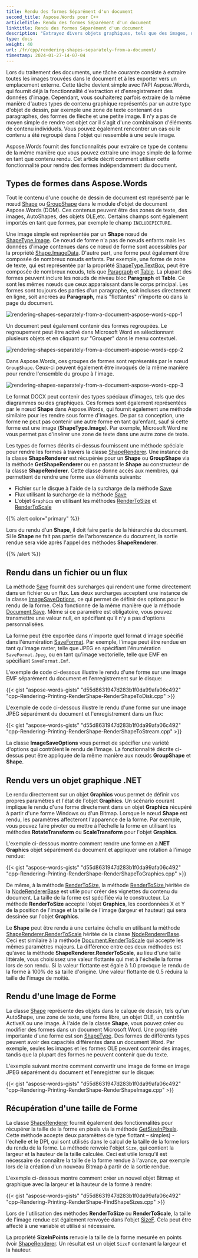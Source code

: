 ```yaml
---
title: Rendu des formes Séparément d'un document
second_title: Aspose.Words pour C++
articleTitle: Rendu des formes Séparément d'un document
linktitle: Rendu des formes Séparément d'un document
description: "Extrayez divers objets graphiques, tels que des images, une zone de texte contenant des paragraphes ou des formes de flèche, lors du traitement d'un document, et exportez-les vers un emplacement externe."
type: docs
weight: 40
url: /fr/cpp/rendering-shapes-separately-from-a-document/
timestamp: 2024-01-27-14-07-04
---
```


Lors du traitement des documents, une tâche courante consiste à extraire toutes les images trouvées dans le document et à les exporter vers un emplacement externe. Cette tâche devient simple avec l'API Aspose.Words, qui fournit déjà la fonctionnalité d'extraction et d'enregistrement des données d'image. Cependant, vous souhaiterez parfois extraire de la même manière d'autres types de contenu graphique représentés par un autre type d'objet de dessin, par exemple une zone de texte contenant des paragraphes, des formes de flèche et une petite image. Il n'y a pas de moyen simple de rendre cet objet car il s'agit d'une combinaison d'éléments de contenu individuels. Vous pouvez également rencontrer un cas où le contenu a été regroupé dans l'objet qui ressemble à une seule image.

Aspose.Words fournit des fonctionnalités pour extraire ce type de contenu de la même manière que vous pouvez extraire une image simple de la forme en tant que contenu rendu. Cet article décrit comment utiliser cette fonctionnalité pour rendre des formes indépendamment du document.

## Types de formes dans Aspose.Words

Tout le contenu d'une couche de dessin de document est représenté par le nœud [Shape](https://reference.aspose.com/words/cpp/aspose.words.drawing/shape/) ou [GroupShape](https://reference.aspose.com/words/cpp/aspose.words.drawing/groupshape/) dans le module d'objet de document Aspose.Words (DOM). Ces contenus peuvent être des zones de texte, des images, AutoShapes, des objets OLE,etc. Certains champs sont également importés en tant que formes, par exemple le champ `INCLUDEPICTURE`.

Une image simple est représentée par un **Shape** nœud de [ShapeType.Image](https://reference.aspose.com/words/cpp/aspose.words.drawing/shapetype/). Ce nœud de forme n'a pas de nœuds enfants mais les données d'image contenues dans ce nœud de forme sont accessibles par la propriété [Shape.ImageData](https://reference.aspose.com/words/cpp/aspose.words.drawing/shape/get_imagedata/). D'autre part, une forme peut également être composée de nombreux nœuds enfants. Par exemple, une forme de zone de texte, qui est représentée par la propriété [ShapeType.TextBox](https://reference.aspose.com/words/cpp/aspose.words.drawing/shapetype/), peut être composée de nombreux nœuds, tels que [Paragraph](https://reference.aspose.com/words/cpp/aspose.words/paragraph/) et [Table](https://reference.aspose.com/words/cpp/aspose.words.tables/table/). La plupart des formes peuvent inclure les nœuds de niveau bloc **Paragraph** et **Table**. Ce sont les mêmes nœuds que ceux apparaissant dans le corps principal. Les formes sont toujours des parties d'un paragraphe, soit incluses directement en ligne, soit ancrées au **Paragraph,** mais "flottantes" n'importe où dans la page du document.

![rendering-shapes-separately-from-a-document-aspose-words-cpp-1](rendering-shapes-separately-from-a-document-1.png)

Un document peut également contenir des formes regroupées. Le regroupement peut être activé dans Microsoft Word en sélectionnant plusieurs objets et en cliquant sur "Grouper" dans le menu contextuel.

![rendering-shapes-separately-from-a-document-aspose-words-cpp-2](rendering-shapes-separately-from-a-document-2.png)

Dans Aspose.Words, ces groupes de formes sont représentés par le nœud `GroupShape`. Ceux-ci peuvent également être invoqués de la même manière pour rendre l'ensemble du groupe à l'image.

![rendering-shapes-separately-from-a-document-aspose-words-cpp-3](rendering-shapes-separately-from-a-document-3.png)

Le format DOCX peut contenir des types spéciaux d'images, tels que des diagrammes ou des graphiques. Ces formes sont également représentées par le nœud **Shape** dans Aspose.Words, qui fournit également une méthode similaire pour les rendre sous forme d'images. De par sa conception, une forme ne peut pas contenir une autre forme en tant qu'enfant, sauf si cette forme est une image (**ShapeType.Image**). Par exemple, Microsoft Word ne vous permet pas d'insérer une zone de texte dans une autre zone de texte.

Les types de formes décrits ci-dessus fournissent une méthode spéciale pour rendre les formes à travers la classe [ShapeRenderer](https://reference.aspose.com/words/cpp/aspose.words.rendering/shaperenderer/). Une instance de la classe **ShapeRenderer** est récupérée pour un **Shape** ou **GroupShape** via la méthode **GetShapeRenderer** ou en passant le **Shape** au constructeur de la classe **ShapeRenderer**. Cette classe donne accès aux membres, qui permettent de rendre une forme aux éléments suivants:

- Fichier sur le disque à l'aide de la surcharge de la méthode [Save](https://reference.aspose.com/words/cpp/aspose.words.rendering/noderendererbase/save/)
- Flux utilisant la surcharge de la méthode [Save](https://reference.aspose.com/words/cpp/aspose.words.rendering/noderendererbase/save/)
- L'objet `Graphics` en utilisant les méthodes [RenderToSize](https://reference.aspose.com/words/cpp/aspose.words.rendering/noderendererbase/rendertosize/) et [RenderToScale](https://reference.aspose.com/words/cpp/aspose.words.rendering/noderendererbase/rendertoscale/)

{{% alert color="primary" %}}

Lors du rendu d'un **Shape**, il doit faire partie de la hiérarchie du document. Si le **Shape** ne fait pas partie de l'arborescence du document, la sortie rendue sera vide après l'appel des méthodes **ShapeRenderer**.

{{% /alert %}}

## Rendu dans un fichier ou un flux

La méthode [Save](https://reference.aspose.com/words/cpp/aspose.words.rendering/noderendererbase/save/) fournit des surcharges qui rendent une forme directement dans un fichier ou un flux. Les deux surcharges acceptent une instance de la classe [ImageSaveOptions](https://reference.aspose.com/words/cpp/aspose.words.saving/imagesaveoptions/), ce qui permet de définir des options pour le rendu de la forme. Cela fonctionne de la même manière que la méthode [Document.Save](https://reference.aspose.com/words/cpp/aspose.words/document/save/). Même si ce paramètre est obligatoire, vous pouvez transmettre une valeur null, en spécifiant qu'il n'y a pas d'options personnalisées.

La forme peut être exportée dans n'importe quel format d'image spécifié dans l'énumération [SaveFormat](https://reference.aspose.com/words/cpp/aspose.words/saveformat/). Par exemple, l'image peut être rendue en tant qu'image raster, telle que JPEG en spécifiant l'énumération `SaveFormat.Jpeg`, ou en tant qu'image vectorielle, telle que EMF en spécifiant `SaveFormat.Emf`.

L'exemple de code ci-dessous illustre le rendu d'une forme sur une image EMF séparément du document et l'enregistrement sur le disque:

{{< gist "aspose-words-gists" "d55d8631947d283b1f0da99afa06c492" "cpp-Rendering-Printing-RenderShape-RenderShapeToDisk.cpp" >}}

L'exemple de code ci-dessous illustre le rendu d'une forme sur une image JPEG séparément du document et l'enregistrement dans un flux:

{{< gist "aspose-words-gists" "d55d8631947d283b1f0da99afa06c492" "cpp-Rendering-Printing-RenderShape-RenderShapeToStream.cpp" >}}

La classe **ImageSaveOptions** vous permet de spécifier une variété d'options qui contrôlent le rendu de l'image. La fonctionnalité décrite ci-dessus peut être appliquée de la même manière aux nœuds **GroupShape** et **Shape**.

## Rendu vers un objet graphique .NET

Le rendu directement sur un objet **Graphics** vous permet de définir vos propres paramètres et l'état de l'objet **Graphics**. Un scénario courant implique le rendu d'une forme directement dans un objet **Graphics** récupéré à partir d'une forme Windows ou d'un Bitmap. Lorsque le nœud **Shape** est rendu, les paramètres affecteront l'apparence de la forme. Par exemple, vous pouvez faire pivoter ou mettre à l'échelle la forme en utilisant les méthodes **RotateTransform** ou **ScaleTransform** pour l'objet **Graphics**.

L'exemple ci-dessous montre comment rendre une forme en a.**NET Graphics** objet séparément du document et appliquer une rotation à l'image rendue:

{{< gist "aspose-words-gists" "d55d8631947d283b1f0da99afa06c492" "cpp-Rendering-Printing-RenderShape-RenderShapeToGraphics.cpp" >}}

De même, à la méthode [RenderToSize](https://reference.aspose.com/words/cpp/aspose.words/document/rendertosize/), la méthode [RenderToSize ](https://reference.aspose.com/words/cpp/aspose.words.rendering/noderendererbase/rendertosize/) héritée de la [NodeRendererBase](https://reference.aspose.com/words/cpp/aspose.words.rendering/noderendererbase/) est utile pour créer des vignettes du contenu du document. La taille de la forme est spécifiée via le constructeur. La méthode **RenderToSize** accepte l'objet **Graphics**, les coordonnées X et Y de la position de l'image et la taille de l'image (largeur et hauteur) qui sera dessinée sur l'objet **Graphics**.

Le **Shape** peut être rendu à une certaine échelle en utilisant la méthode [ShapeRenderer.RenderToScale](https://reference.aspose.com/words/cpp/aspose.words.rendering/noderendererbase/rendertoscale/) héritée de la classe [NodeRendererBase](https://reference.aspose.com/words/cpp/aspose.words.rendering/noderendererbase/). Ceci est similaire à la méthode [Document.RenderToScale](https://reference.aspose.com/words/cpp/aspose.words/document/rendertoscale/) qui accepte les mêmes paramètres majeurs. La différence entre ces deux méthodes est qu'avec la méthode **ShapeRenderer.RenderToScale**, au lieu d'une taille littérale, vous choisissez une valeur flottante qui met à l'échelle la forme lors de son rendu. Si la valeur flottante est égale à 1.0 provoque le rendu de la forme à 100% de sa taille d'origine. Une valeur flottante de 0.5 réduira la taille de l'image de moitié.

## Rendu d'une Image de Forme

La classe [Shape](https://reference.aspose.com/words/cpp/aspose.words.drawing/shape/) représente des objets dans le calque de dessin, tels qu'un AutoShape, une zone de texte, une forme libre, un objet OLE, un contrôle ActiveX ou une image. À l'aide de la classe **Shape**, vous pouvez créer ou modifier des formes dans un document Microsoft Word. Une propriété importante d'une forme est son [ShapeType](https://reference.aspose.com/words/cpp/aspose.words.drawing/shapetype/). Des formes de différents types peuvent avoir des capacités différentes dans un document Word. Par exemple, seules les images et les formes OLE peuvent contenir des images, tandis que la plupart des formes ne peuvent contenir que du texte.

L'exemple suivant montre comment convertir une image de forme en image JPEG séparément du document et l'enregistrer sur le disque:

{{< gist "aspose-words-gists" "d55d8631947d283b1f0da99afa06c492" "cpp-Rendering-Printing-RenderShape-RenderShapeImage.cpp" >}}

## Récupération d'une taille de Forme

La classe [ShapeRenderer](https://reference.aspose.com/words/cpp/aspose.words.rendering/shaperenderer/) fournit également des fonctionnalités pour récupérer la taille de la forme en pixels via la méthode [GetSizeInPixels](https://reference.aspose.com/words/cpp/aspose.words.rendering/noderendererbase/getsizeinpixels/). Cette méthode accepte deux paramètres de type flottant – simples) - l'échelle et le DPI, qui sont utilisés dans le calcul de la taille de la forme lors du rendu de la forme. La méthode renvoie l'objet `Size`, qui contient la largeur et la hauteur de la taille calculée. Ceci est utile lorsqu'il est nécessaire de connaître la taille de la forme rendue à l'avance, par exemple lors de la création d'un nouveau Bitmap à partir de la sortie rendue.

L'exemple ci-dessous montre comment créer un nouvel objet Bitmap et graphique avec la largeur et la hauteur de la forme à rendre:

{{< gist "aspose-words-gists" "d55d8631947d283b1f0da99afa06c492" "cpp-Rendering-Printing-RenderShape-FindShapeSizes.cpp" >}}

Lors de l'utilisation des méthodes **RenderToSize** ou **RenderToScale**, la taille de l'image rendue est également renvoyée dans l'objet [SizeF](https://reference.aspose.com/words/cpp/aspose.words.rendering/noderendererbase/rendertoscale/). Cela peut être affecté à une variable et utilisé si nécessaire.

La propriété **SizeInPoints** renvoie la taille de la forme mesurée en points (voir [ShapeRenderer](https://reference.aspose.com/words/cpp/aspose.words.rendering/shaperenderer/). Un résultat est un objet `SizeF` contenant la largeur et la hauteur.
